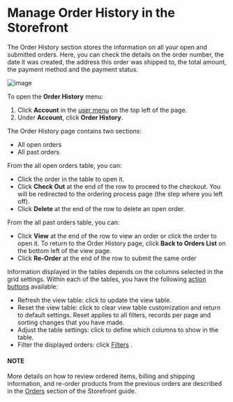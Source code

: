 <a id="my-account-order-history"></a>

<a id="frontstore-guide-orders-view"></a>

<a id="frontstore-guide-orders-order-history"></a>

# Manage Order History in the Storefront

The Order History section stores the information on all your open and submitted orders. Here, you can check the details on the order number, the date it was created, the address this order was shipped to, the total amount, the payment method and the payment status.

![image](user/img/storefront/orders/order-history.png)

To open the **Order History** menu:

1. Click **Account** in the [user menu](../getting-started/general-layout.md#frontstore-guide-navigation-user-menu) on the top left of the page.
2. Under **Account**, click **Order History**.

The Order History page contains two sections:

* All open orders
* All past orders

From the all open orders table, you can:

* Click the order in the table to open it.
* Click <i class="fa fa-shopping-cart" aria-hidden="true"></i> **Check Out** at the end of the row to proceed to the checkout. You will be redirected to the ordering process page (the step where you left off).
* Click <i class="fas fa-trash-alt" aria-hidden="true"></i> **Delete** at the end of the row to delete an open order.

From the all past orders table, you can:

* Click <i class="fa fa-eye fa-lg" aria-hidden="true"></i> **View** at the end of the row to view an order or click the order to open it. To return to the Order History page, click **Back to Orders List** on the bottom left of the view page.
* Click <i class="fa fa-shopping-cart" aria-hidden="true"></i> **Re-Order** at the end of the row to submit the same order

Information displayed in the tables depends on the columns selected in the <i class="fa fa-cog fa-lg" aria-hidden="true"></i> grid settings. Within each of the tables, you have the following [action buttons](../getting-started/common-controls.md#frontstore-guide-navigation-action-buttons) available:

* Refresh the view table: click <i class="fas fa-sync-alt" aria-hidden="true"></i> to update the view table.
* Reset the view table: click <i class="fas fa-sync-alt" aria-hidden="true"></i> to clear view table customization and return to default settings. Reset applies to all filters, records per page and sorting changes that you have made.
* Adjust the table settings: click <i class="fa fa-cog fa-lg" aria-hidden="true"></i> to define which columns to show in the table.
* Filter the displayed orders: click <i class="fa fa-filter fa-lg" aria-hidden="true"></i> [Filters](../getting-started/common-controls.md#frontstore-guide-navigation-filters) .

#### NOTE
More details on how to review ordered items, billing and shipping information, and re-order products from the previous orders are described in the [Orders](../orders/index.md#frontstore-guide-orders) section of the Storefront guide.

<!-- fa-bars = fa-navicon -->
<!-- Ic Tiles is used as Set As Default in saved views, and as tiles in display layout options -->
<!-- IcPencil refers to Rename in Commerce and Inline Editing in CRM -->
<!-- Check mark in the square. -->
<!-- SortDesc is also used as drop-down arrow -->
